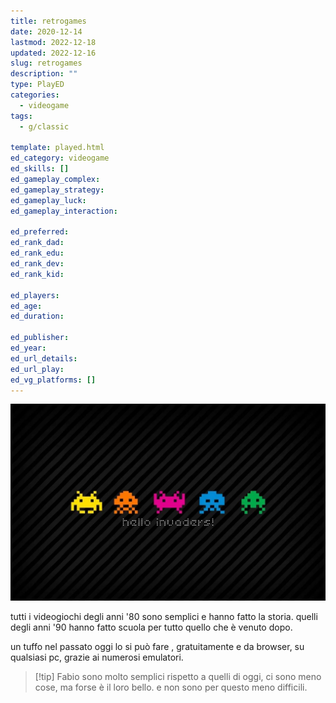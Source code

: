 ```yaml
---
title: retrogames
date: 2020-12-14
lastmod: 2022-12-18
updated: 2022-12-16
slug: retrogames
description: ""
type: PlayED
categories:
  - videogame
tags:
  - g/classic

template: played.html
ed_category: videogame
ed_skills: []
ed_gameplay_complex: 
ed_gameplay_strategy: 
ed_gameplay_luck: 
ed_gameplay_interaction: 

ed_preferred: 
ed_rank_dad: 
ed_rank_edu: 
ed_rank_dev: 
ed_rank_kid: 

ed_players: 
ed_age: 
ed_duration: 

ed_publisher: 
ed_year: 
ed_url_details: 
ed_url_play: 
ed_vg_platforms: []
---
```


![](../../assets/img/played/videogame/retrogames.webp)

tutti i videogiochi degli anni '80 sono semplici e hanno fatto la storia.
quelli degli anni '90 hanno fatto scuola per tutto quello che è venuto dopo.  

un tuffo nel passato oggi lo si può fare , gratuitamente e da browser, su qualsiasi pc, grazie ai numerosi emulatori.

> [!tip] Fabio
> sono molto semplici rispetto a quelli di oggi, ci sono meno cose, ma forse è il loro bello. e non sono per questo meno difficili.


